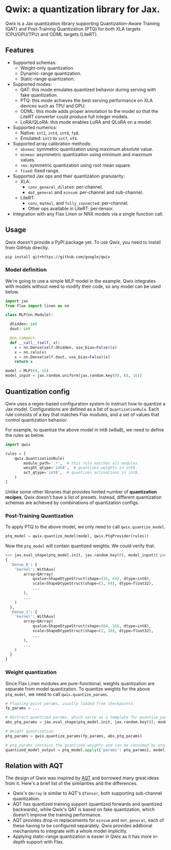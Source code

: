 # Qwix: a quantization library for Jax.

Qwix is a Jax quantization library supporting Quantization-Aware Training (QAT)
and Post-Training Quantization (PTQ) for both XLA targets (CPU/GPU/TPU) and ODML
targets (LiteRT).

## Features

*   Supported schemas:
    * Weight-only quantization.
    * Dynamic-range quantization.
    * Static-range quantization.
*   Supported modes:
    *   QAT: this mode emulates quantized behavior during serving with fake
        quantization.
    *   PTQ: this mode achieves the best serving performance on XLA devices such
        as TPU and GPU.
    *   ODML: this mode adds proper annotation to the model so that the LiteRT
        converter could produce full integer models.
    *   LoRA/QLoRA: this mode enables LoRA and QLoRA on a model.
*   Supported numerics:
    *   Native: `int2`, `int4`, `int8`, `fp8`.
    *   Emulated: `int3` to `int7`, `nf4`.
*   Supported array calibration methods:
    *   `absmax`: symmetric quantization using maximum absolute value.
    *   `minmax`: asymmetric quantization using minimum and maximum values.
    *   `rms`: symmetric quantization using root mean square.
    *   `fixed`: fixed range.
*   Supported Jax ops and their quantization granularity:
    *   XLA:
        *   `conv_general_dilated`: per-channel.
        *   `dot_general` and `einsum`: per-channel and sub-channel.
    *   LiteRT:
        *   `conv`, `matmul`, and `fully_connected`: per-channel.
        *   Other ops available in LiteRT: per-tensor.
*   Integration with any Flax Linen or NNX models via a single function call.

## Usage

Qwix doesn't provide a PyPI package yet. To use Qwix, you need to install from
GitHub directly.

```sh
pip install git+https://github.com/google/qwix
```

### Model definition

We're going to use a simple MLP model in the example. Qwix integrates with
models without need to modify their code, so any model can be used below.

```py
import jax
from flax import linen as nn

class MLP(nn.Module):

  dhidden: int
  dout: int

  @nn.compact
  def __call__(self, x):
    x = nn.Dense(self.dhidden, use_bias=False)(x)
    x = nn.relu(x)
    x = nn.Dense(self.dout, use_bias=False)(x)
    return x

model = MLP(64, 16)
model_input = jax.random.uniform(jax.random.key(0), (8, 16))
```

## Quantization config

Qwix uses a regex-based configuration system to instruct how to quantize a Jax
model. Configurations are defined as a list of `QuantizationRule`. Each rule
consists of a key that matches Flax modules, and a set of values that control
quantization behavior.

For example, to quantize the above model in int8 (w8a8), we need to define the
rules as below.

```py
import qwix

rules = [
    qwix.QuantizationRule(
        module_path='.*',  # this rule matches all modules.
        weight_qtype='int8',  # quantizes weights in int8.
        act_qtype='int8',  # quantizes activations in int8.
    )
]
```

Unlike some other libraries that provides limited number of **quantization
recipes**, Qwix doesn't have a list of presets. Instead, different quantization
schemas are achieved by combinations of quantization configs.

### Post-Training Quantization

To apply PTQ to the above model, we only need to call `qwix.quantize_model`.

```py
ptq_model = qwix.quantize_model(model, qwix.PtqProvider(rules))
```

Now the `ptq_model` will contain quantized weights. We could verify that.

```py
>>> jax.eval_shape(ptq_model.init, jax.random.key(0), model_input)['params']
{
  'Dense_0': {
    'kernel': WithAux(
        array=QArray(
            qvalue=ShapeDtypeStruct(shape=(16, 64), dtype=int8),
            scale=ShapeDtypeStruct(shape=(1, 64), dtype=float32),
            ...
        ),
        ...
    )
  },
  'Dense_1': {
    'kernel': WithAux(
        array=QArray(
            qvalue=ShapeDtypeStruct(shape=(64, 16), dtype=int8),
            scale=ShapeDtypeStruct(shape=(1, 16), dtype=float32),
            ...
        ),
        ...
    )
  }
}
```

### Weight quantization

Since Flax Linen modules are pure-functional, weights quantization are separate
from model quantization. To quantize weights for the above `ptq_model`, we
need to call `qwix.quantize_params`.

```py
# Floating-point params, usually loaded from checkpoints.
fp_params = ...

# Abstract quantized params, which serve as a template for quantize_params.
abs_ptq_params = jax.eval_shape(ptq_model.init, jax.random.key(0), model_input)['params']

# Weight quantization.
ptq_params = qwix.quantize_params(fp_params, abs_ptq_params)

# ptq_params contains the quantized weights and can be consumed by ptq_model.
quantized_model_output = ptq_model.apply({'params': ptq_params}, model_input)
```

## Relation with AQT

The design of Qwix was inspired by [AQT](https://github.com/google/aqt) and
borrowed many great ideas from it. Here's a brief list of the similarities and
the differences.

*   Qwix's `QArray` is similar to AQT's `QTensor`, both supporting sub-channel
    quantization.
*   AQT has quantized training support (quantized forwards and quantized
    backwards), while Qwix's QAT is based on fake quantization, which doesn't
    improve the training performance.
*   AQT provides drop-in replacements for `einsum` and `dot_general`, each of
    these having to be configured separately. Qwix provides addtional mechanisms
    to integrate with a whole model implicitly.
*   Applying static-range quantization is easier in Qwix as it has more in-depth
    support with Flax.

